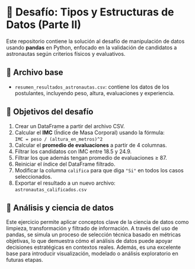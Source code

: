 # 🚀 Desafío: Tipos y Estructuras de Datos (Parte II)

Este repositorio contiene la solución al desafío de manipulación de datos usando **pandas** en Python, enfocado en la validación de candidatos a astronautas según criterios físicos y evaluativos.

## 📂 Archivo base

- `resumen_resultados_astronautas.csv`: contiene los datos de los postulantes, incluyendo peso, altura, evaluaciones y experiencia.

## 🧪 Objetivos del desafío

1. Crear un DataFrame a partir del archivo CSV.
2. Calcular el **IMC** (Índice de Masa Corporal) usando la fórmula:  
   `IMC = peso / (altura_en_metros)^2`
3. Calcular el **promedio de evaluaciones** a partir de 4 columnas.
4. Filtrar los candidatos con IMC entre 18.5 y 24.9.
5. Filtrar los que además tengan promedio de evaluaciones ≥ 87.
6. Reiniciar el índice del DataFrame filtrado.
7. Modificar la columna `califica` para que diga `"Si"` en todos los casos seleccionados.
8. Exportar el resultado a un nuevo archivo:  
   `astronautas_calificados.csv`

## 🧠 Análisis y ciencia de datos

Este ejercicio permite aplicar conceptos clave de la ciencia de datos como limpieza, transformación y filtrado de información. A través del uso de pandas, se simula un proceso de selección técnica basado en métricas objetivas, lo que demuestra cómo el análisis de datos puede apoyar decisiones estratégicas en contextos reales. Además, es una excelente base para introducir visualización, modelado o análisis exploratorio en futuras etapas.
